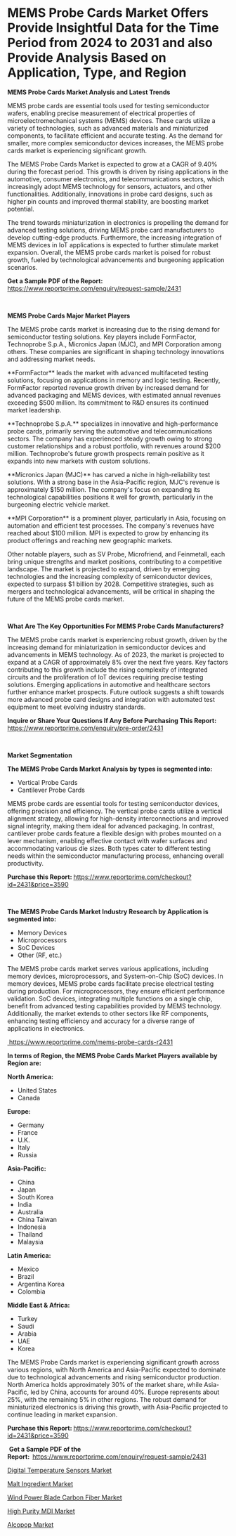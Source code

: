<p><h1>MEMS Probe Cards Market Offers Provide Insightful Data for the Time Period from 2024 to 2031 and also Provide Analysis Based on Application, Type, and Region</h1></p><p><strong>MEMS Probe Cards Market Analysis and Latest Trends</strong></p>
<p><p>MEMS probe cards are essential tools used for testing semiconductor wafers, enabling precise measurement of electrical properties of microelectromechanical systems (MEMS) devices. These cards utilize a variety of technologies, such as advanced materials and miniaturized components, to facilitate efficient and accurate testing. As the demand for smaller, more complex semiconductor devices increases, the MEMS probe cards market is experiencing significant growth. </p><p>The MEMS Probe Cards Market is expected to grow at a CAGR of 9.40% during the forecast period. This growth is driven by rising applications in the automotive, consumer electronics, and telecommunications sectors, which increasingly adopt MEMS technology for sensors, actuators, and other functionalities. Additionally, innovations in probe card designs, such as higher pin counts and improved thermal stability, are boosting market potential. </p><p>The trend towards miniaturization in electronics is propelling the demand for advanced testing solutions, driving MEMS probe card manufacturers to develop cutting-edge products. Furthermore, the increasing integration of MEMS devices in IoT applications is expected to further stimulate market expansion. Overall, the MEMS probe cards market is poised for robust growth, fueled by technological advancements and burgeoning application scenarios.</p></p>
<p><strong>Get a Sample PDF of the Report:&nbsp;</strong> <a href="https://www.reportprime.com/enquiry/request-sample/2431">https://www.reportprime.com/enquiry/request-sample/2431</a></p>
<p>&nbsp;</p>
<p><strong>MEMS Probe Cards Major Market Players</strong></p>
<p><p>The MEMS probe cards market is increasing due to the rising demand for semiconductor testing solutions. Key players include FormFactor, Technoprobe S.p.A., Micronics Japan (MJC), and MPI Corporation among others. These companies are significant in shaping technology innovations and addressing market needs.</p><p>**FormFactor** leads the market with advanced multifaceted testing solutions, focusing on applications in memory and logic testing. Recently, FormFactor reported revenue growth driven by increased demand for advanced packaging and MEMS devices, with estimated annual revenues exceeding $500 million. Its commitment to R&D ensures its continued market leadership.</p><p>**Technoprobe S.p.A.** specializes in innovative and high-performance probe cards, primarily serving the automotive and telecommunications sectors. The company has experienced steady growth owing to strong customer relationships and a robust portfolio, with revenues around $200 million. Technoprobe's future growth prospects remain positive as it expands into new markets with custom solutions.</p><p>**Micronics Japan (MJC)** has carved a niche in high-reliability test solutions. With a strong base in the Asia-Pacific region, MJC's revenue is approximately $150 million. The company's focus on expanding its technological capabilities positions it well for growth, particularly in the burgeoning electric vehicle market.</p><p>**MPI Corporation** is a prominent player, particularly in Asia, focusing on automation and efficient test processes. The company's revenues have reached about $100 million. MPI is expected to grow by enhancing its product offerings and reaching new geographic markets.</p><p>Other notable players, such as SV Probe, Microfriend, and Feinmetall, each bring unique strengths and market positions, contributing to a competitive landscape. The market is projected to expand, driven by emerging technologies and the increasing complexity of semiconductor devices, expected to surpass $1 billion by 2028. Competitive strategies, such as mergers and technological advancements, will be critical in shaping the future of the MEMS probe cards market.</p></p>
<p>&nbsp;</p>
<p><strong>What Are The Key Opportunities For MEMS Probe Cards Manufacturers?</strong></p>
<p><p>The MEMS probe cards market is experiencing robust growth, driven by the increasing demand for miniaturization in semiconductor devices and advancements in MEMS technology. As of 2023, the market is projected to expand at a CAGR of approximately 8% over the next five years. Key factors contributing to this growth include the rising complexity of integrated circuits and the proliferation of IoT devices requiring precise testing solutions. Emerging applications in automotive and healthcare sectors further enhance market prospects. Future outlook suggests a shift towards more advanced probe card designs and integration with automated test equipment to meet evolving industry standards.</p></p>
<p><strong>Inquire or Share Your Questions If Any Before Purchasing This Report:</strong> <a href="https://www.reportprime.com/enquiry/pre-order/2431">https://www.reportprime.com/enquiry/pre-order/2431</a></p>
<p>&nbsp;</p>
<p><strong>Market Segmentation</strong></p>
<p><strong>The MEMS Probe Cards Market Analysis by types is segmented into:</strong></p>
<p><ul><li>Vertical Probe Cards</li><li>Cantilever Probe Cards</li></ul></p>
<p><p>MEMS probe cards are essential tools for testing semiconductor devices, offering precision and efficiency. The vertical probe cards utilize a vertical alignment strategy, allowing for high-density interconnections and improved signal integrity, making them ideal for advanced packaging. In contrast, cantilever probe cards feature a flexible design with probes mounted on a lever mechanism, enabling effective contact with wafer surfaces and accommodating various die sizes. Both types cater to different testing needs within the semiconductor manufacturing process, enhancing overall productivity.</p></p>
<p><strong>Purchase this Report:&nbsp;</strong><a href="https://www.reportprime.com/checkout?id=2431&price=3590">https://www.reportprime.com/checkout?id=2431&price=3590</a></p>
<p>&nbsp;</p>
<p><strong>The MEMS Probe Cards Market Industry Research by Application is segmented into:</strong></p>
<p><ul><li>Memory Devices</li><li>Microprocessors</li><li>SoC Devices</li><li>Other (RF, etc.)</li></ul></p>
<p><p>The MEMS probe cards market serves various applications, including memory devices, microprocessors, and System-on-Chip (SoC) devices. In memory devices, MEMS probe cards facilitate precise electrical testing during production. For microprocessors, they ensure efficient performance validation. SoC devices, integrating multiple functions on a single chip, benefit from advanced testing capabilities provided by MEMS technology. Additionally, the market extends to other sectors like RF components, enhancing testing efficiency and accuracy for a diverse range of applications in electronics.</p></p>
<p><a href="https://www.reportprime.com/mems-probe-cards-r2431">&nbsp;https://www.reportprime.com/mems-probe-cards-r2431</a></p>
<p><strong>In terms of Region, the MEMS Probe Cards Market Players available by Region are:</strong></p>
<p>
    <p> <strong> North America: </strong>
        <ul>
            <li>United States</li>
            <li>Canada</li>
        </ul>
        </p> 
    <p> <strong> Europe: </strong>
        <ul>
            <li>Germany</li>
            <li>France</li>
            <li>U.K.</li>
            <li>Italy</li>
            <li>Russia</li>
        </ul>
        </p> 
    <p> <strong> Asia-Pacific: </strong>
        <ul>
            <li>China</li>
            <li>Japan</li>
            <li>South Korea</li>
            <li>India</li>
            <li>Australia</li>
            <li>China Taiwan</li>
            <li>Indonesia</li>
            <li>Thailand</li>
            <li>Malaysia</li>
        </ul>
        </p> 
    <p> <strong> Latin America: </strong>
        <ul>
            <li>Mexico</li>
            <li>Brazil</li>
            <li>Argentina Korea</li>
            <li>Colombia</li>
        </ul>
        </p> 
    <p> <strong> Middle East & Africa: </strong>
        <ul>
            <li>Turkey</li>
            <li>Saudi</li>
            <li>Arabia</li>
            <li>UAE</li>
            <li>Korea</li>
        </ul>
    </p>
    </p>
<p><p>The MEMS Probe Cards market is experiencing significant growth across various regions, with North America and Asia-Pacific expected to dominate due to technological advancements and rising semiconductor production. North America holds approximately 30% of the market share, while Asia-Pacific, led by China, accounts for around 40%. Europe represents about 25%, with the remaining 5% in other regions. The robust demand for miniaturized electronics is driving this growth, with Asia-Pacific projected to continue leading in market expansion.</p></p>
<p><strong>Purchase this Report: </strong><a href="https://www.reportprime.com/checkout?id=2431&price=3590">https://www.reportprime.com/checkout?id=2431&price=3590</a></p>
<p>&nbsp;<strong>Get a Sample PDF of the Report:&nbsp;&nbsp;</strong><a href="https://www.reportprime.com/enquiry/request-sample/2431">https://www.reportprime.com/enquiry/request-sample/2431</a></p>
<p><strong></strong></p>
<p><p><a href="https://github.com/AshikRahman665/Market-Research-Report-List-1/blob/main/digital-temperature-sensors-market.md">Digital Temperature Sensors Market</a></p><p><a href="https://www.linkedin.com/pulse/global-malt-ingredient-market-sector2024-2031-metrics-strategic-t92df?trackingId=40Tb3yOhQrmYRm1G2uI1Cg%3D%3D">Malt Ingredient Market</a></p><p><a href="https://issuu.com/reportprime-2/docs/wind-power-blade-carbon-fiber-marke_3ce6a5c12d557c">Wind Power Blade Carbon Fiber Market</a></p><p><a href="https://issuu.com/reportprime-2/docs/high-purity-mdi-market-size-2030.pp_f4c6fde57a24ea">High Purity MDI Market</a></p><p><a href="https://www.linkedin.com/pulse/alcopop-market-global-regional-analysis-focus-end-user-product-j3djf?trackingId=3CGF9X1RRr6ys8KKJ%2Bflbw%3D%3D">Alcopop Market</a></p></p>